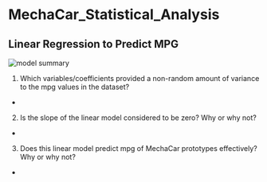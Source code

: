 # MechaCar_Statistical_Analysis

## Linear Regression to Predict MPG
![model summary](https://user-images.githubusercontent.com/100237685/183472292-e3215cc8-605e-4da1-994b-9bcd48a54554.png)


1. Which variables/coefficients provided a non-random amount of variance to the mpg values in the dataset?
- 

2. Is the slope of the linear model considered to be zero? Why or why not?
- 

3. Does this linear model predict mpg of MechaCar prototypes effectively? Why or why not?
- 

